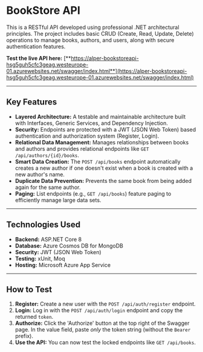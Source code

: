 # BookStore API

This is a RESTful API developed using professional .NET architectural principles. The project includes basic CRUD (Create, Read, Update, Delete) operations to manage books, authors, and users, along with secure authentication features.

**Test the live API here:** [**https://alper-bookstoreapi-hsg5guh5cfc3geag.westeurope-01.azurewebsites.net/swagger/index.html**](https://alper-bookstoreapi-hsg5guh5cfc3geag.westeurope-01.azurewebsites.net/swagger/index.html)

---

## Key Features

- **Layered Architecture:** A testable and maintainable architecture built with Interfaces, Generic Services, and Dependency Injection.
- **Security:** Endpoints are protected with a JWT (JSON Web Token) based authentication and authorization system (Register, Login).
- **Relational Data Management:** Manages relationships between books and authors and provides relational endpoints like `GET /api/authors/{id}/books`.
- **Smart Data Creation:** The `POST /api/books` endpoint automatically creates a new author if one doesn't exist when a book is created with a new author's name.
- **Duplicate Data Prevention:** Prevents the same book from being added again for the same author.
- **Paging:** List endpoints (e.g., `GET /api/books`) feature paging to efficiently manage large data sets.

---

## Technologies Used

- **Backend:** ASP.NET Core 8
- **Database:** Azure Cosmos DB for MongoDB
- **Security:** JWT (JSON Web Token)
- **Testing:** xUnit, Moq
- **Hosting:** Microsoft Azure App Service

---

## How to Test

1.  **Register:** Create a new user with the `POST /api/auth/register` endpoint.
2.  **Login:** Log in with the `POST /api/auth/login` endpoint and copy the returned `token`.
3.  **Authorize:** Click the 'Authorize' button at the top right of the Swagger page. In the value field, paste *only* the token string (without the `Bearer` prefix).
4.  **Use the API:** You can now test the locked endpoints like `GET /api/books`.

